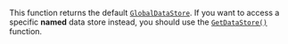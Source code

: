 This function returns the default [`GlobalDataStore`](https://create.roblox.com/docs/reference/engine/classes/GlobalDataStore). If you want to
access a specific **named** data store instead, you should use the
[`GetDataStore()`](https://create.roblox.com/docs/reference/engine/classes/DataStoreService#GetDataStore) function.